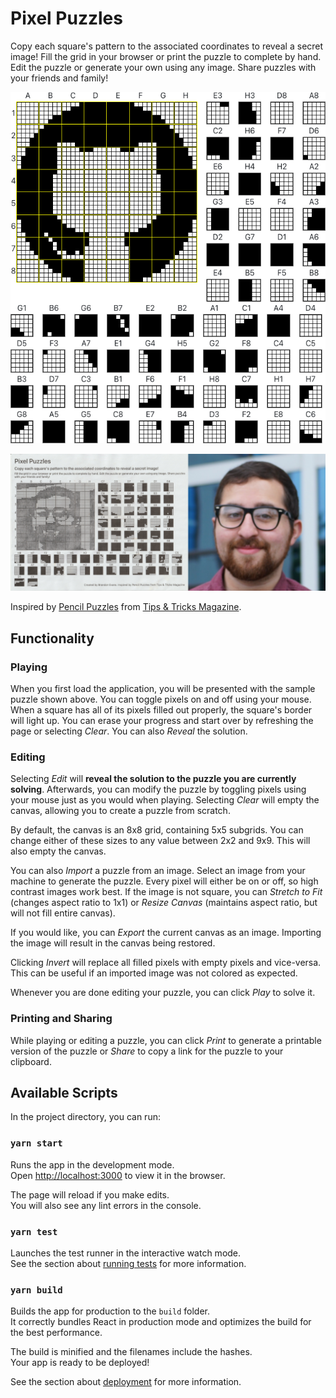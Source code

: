# Pixel Puzzles

Copy each square's pattern to the associated coordinates to reveal a secret image! Fill the grid in your browser or print the puzzle to complete by hand. Edit the puzzle or generate your own using any image. Share puzzles with your friends and family!

![Example puzzle with the GitHub Octocat](./example.png)

![Puzzle generated from a headshot of Brandon Evans, printed and filled out with a pencil](./example-printed.png)

Inspired by [Pencil Puzzles](https://web.archive.org/web/20111027002447/http://www.tipstricks.com/puzzles.html) from [Tips & Tricks Magazine](https://en.wikipedia.org/wiki/Tips_%26_Tricks_(magazine)).

## Functionality

### Playing

When you first load the application, you will be presented with the sample puzzle shown above. You can toggle pixels on and off using your mouse. When a square has all of its pixels filled out properly, the square's border will light up. You can erase your progress and start over by refreshing the page or selecting *Clear*. You can also *Reveal* the solution.

### Editing

Selecting *Edit* will **reveal the solution to the puzzle you are currently solving**. Afterwards, you can modify the puzzle by toggling pixels using your mouse just as you would when playing. Selecting *Clear* will empty the canvas, allowing you to create a puzzle from scratch.

By default, the canvas is an 8x8 grid, containing 5x5 subgrids. You can change either of these sizes to any value between 2x2 and 9x9. This will also empty the canvas.

You can also *Import* a puzzle from an image. Select an image from your machine to generate the puzzle. Every pixel will either be on or off, so high contrast images work best. If the image is not square, you can *Stretch to Fit* (changes aspect ratio to 1x1) or *Resize Canvas* (maintains aspect ratio, but will not fill entire canvas).

If you would like, you can *Export* the current canvas as an image. Importing the image will result in the canvas being restored.

Clicking *Invert* will replace all filled pixels with empty pixels and vice-versa. This can be useful if an imported image was not colored as expected.

Whenever you are done editing your puzzle, you can click *Play* to solve it.

### Printing and Sharing

While playing or editing a puzzle, you can click *Print* to generate a printable version of the puzzle or *Share* to copy a link for the puzzle to your clipboard.

## Available Scripts

In the project directory, you can run:

### `yarn start`

Runs the app in the development mode.\
Open [http://localhost:3000](http://localhost:3000) to view it in the browser.

The page will reload if you make edits.\
You will also see any lint errors in the console.

### `yarn test`

Launches the test runner in the interactive watch mode.\
See the section about [running tests](https://facebook.github.io/create-react-app/docs/running-tests) for more information.

### `yarn build`

Builds the app for production to the `build` folder.\
It correctly bundles React in production mode and optimizes the build for the best performance.

The build is minified and the filenames include the hashes.\
Your app is ready to be deployed!

See the section about [deployment](https://facebook.github.io/create-react-app/docs/deployment) for more information.
